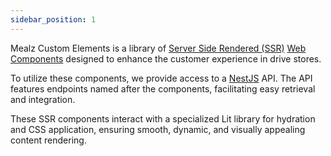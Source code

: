 ```yaml
---
sidebar_position: 1
---
```


Mealz Custom Elements is a library of [Server Side Rendered (SSR)]((https://www.heavy.ai/technical-glossary/server-side-rendering)) [Web Components](https://developer.mozilla.org/en-US/docs/Web/API/Web_components) designed to enhance the customer experience in drive stores.

To utilize these components, we provide access to a [NestJS]((https://docs.nestjs.com/techniques/mvc)) API. The API features endpoints named after the components, facilitating easy retrieval and integration.

These SSR components interact with a specialized Lit library for hydration and CSS application, ensuring smooth, dynamic, and visually appealing content rendering.

